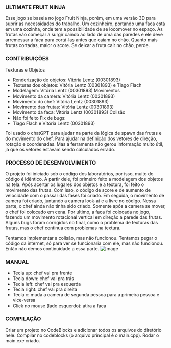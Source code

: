 ### ULTIMATE FRUIT NINJA ###

Esse jogo se baseia no jogo Fruit Ninja, porém, em uma versão 3D para suprir as necessidades do trabalho.
Um cozinheiro, portando uma faca está em uma cozinha, onde tem a possibilidade de se locomover no espaço. As frutas vão começar a surgir caindo ao lado de uma das paredes e ele deve arremessar a faca para cortá-las antes que caiam no chão. Quanto mais frutas cortadas, maior o score. Se deixar a fruta cair no chão, perde.

### CONTRIBUIÇÕES ###

Texturas e Objetos
- Renderização de objetos: Vitória Lentz (00301893)
- Texturas dos objetos: Vitória Lentz (00301893) e Tiago Flach
- Modelagem: Vitória Lentz (00301893)
Movimentos
- Movimento da camera: Vitória Lentz (00301893)
- Movimento do chef: Vitória Lentz (00301893)
- Movimento das frutas: Vitória Lentz (00301893)
- Movimento da faca: Vitória Lentz (00301893)
Colisão
- Não foi feito
Fix de bugs:
- Tiago Flach e Vitória Lentz (00301893)

Foi usado o chatGPT para ajudar na parte da lógica de spawn das frutas e do movimento do chef. Para ajudar na definição dos vetores de direção, rotação e coordenadas. Mas a ferramenta não gerou informação muito útil, já que os vetores estavam sendo calculados errado.

### PROCESSO DE DESENVOLVIMENTO ###

O projeto foi iniciado sob o código dos laboratórios, por isso, muito do código é idêntico. A partir dele, foi primeiro feito a modelagem dos objetos na tela.
Após acertar os lugares dos objetos e a textura, foi feito o movimento das frutas. Com isso, o código de score e de aumento de velocidade com o passar das fases foi criado.
Em seguida, o movimento de camera foi criado, juntando a camera look-at e a livre no código. Nessa parte, o chef ainda não tinha sido criado. Somente após a camera se mover, o chef foi colocado em cena.
Por ultimo, a faca foi colocada no jogo, fazendo um movimento rotacional vertical em direção a parede das frutas.
Alguns bugs foram corrigidos no final, como o problema de texturas das frutas, mas o chef continua com problemas na textura.



Tentamos implementar a colisão, mas não funcionou. Tentamos pegar o código da internet, só para ver se funcionaria com ele, mas não funcionou. Então não demos continuidade a essa parte.
![image](https://github.com/user-attachments/assets/0b06bd30-ca78-4a85-8a7e-c4ae57a0cf79)

### MANUAL ###

- Tecla up: chef vai pra frente
- Tecla down: chef vai pra trás
- Tecla left: chef vai pra esquerda
- Tecla right: chef vai pra direita
- Tecla c: muda a camera de segunda pessoa para a primeira pessoa e vice-versa
- Click no mouse (lado esquerdo): atira a faca

### COMPILAÇÃO ###

Criar um projeto no CodeBlocks e adicionar todos os arquivos do diretório nele.
Compilar no codeblocks (o arquivo principal é o main.cpp).
Rodar o main.exe criado.
 
